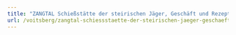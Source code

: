 ```yaml
---
title: "ZANGTAL Schießstätte der steirischen Jäger, Geschäft und Rezeption"
url: /voitsberg/zangtal-schiessstaette-der-steirischen-jaeger-geschaeft-und-rezeption/
---
```

